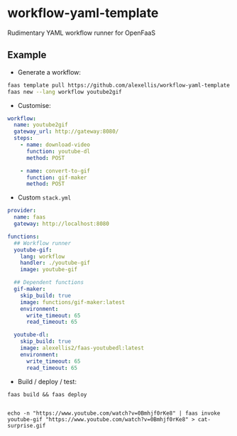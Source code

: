 # workflow-yaml-template
Rudimentary YAML workflow runner for OpenFaaS

## Example

* Generate a workflow:

```bash
faas template pull https://github.com/alexellis/workflow-yaml-template
faas new --lang workflow youtube2gif
```

* Customise:

```yaml
workflow:
  name: youtube2gif
  gateway_url: http://gateway:8080/
  steps:
    - name: download-video
      function: youtube-dl
      method: POST

    - name: convert-to-gif
      function: gif-maker
      method: POST
```

* Custom `stack.yml`

```yaml
provider:
  name: faas
  gateway: http://localhost:8080

functions:
  ## Workflow runner
  youtube-gif:
    lang: workflow
    handler: ./youtube-gif
    image: youtube-gif

  ## Dependent functions
  gif-maker:
    skip_build: true
    image: functions/gif-maker:latest
    environment:
      write_timeout: 65
      read_timeout: 65

  youtube-dl:
    skip_build: true
    image: alexellis2/faas-youtubedl:latest
    environment:
      write_timeout: 65
      read_timeout: 65
```

* Build / deploy / test:

```
faas build && faas deploy


echo -n "https://www.youtube.com/watch?v=0Bmhjf0rKe8" | faas invoke youtube-gif "https://www.youtube.com/watch?v=0Bmhjf0rKe8" > cat-surprise.gif
```
